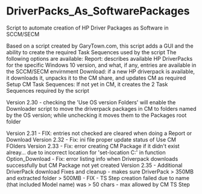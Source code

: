 # DriverPacks_As_SoftwarePackages
Script to automate creation of HP Driver Packages as Software in SCCM/SECM 

Based on a script created by GaryTown.com, this script adds a GUI and the ability to create the required Task Sequences used by the script
The following options are available:
  Report: describes available HP DriverPacks for the specific Windows 10 version, and what, if any, entries are available in the SCCM/SECM envirnment
  Download: if a new HP driverpack is available, it downloads it, unpacks it to the CM share, and updates CM as required
  Setup CM Task Sequences: If not yet in CM, it creates the 2 Task Sequences required by the script

Version 2.30 - checking the 'Use OS version Folders' will enable the Downloader script to move the driverpack packages in CM to folders named by the OS version; while unchecking it moves them to the Packages root folder

Version 2.31 - FIX: entries not checked are cleared when doing a Report or Download
Version 2.32
            - Fix: ini file proper update status of Use CM FOlders
Version 2.33
            - Fix: error creating CM Package if it didn't exist alreay...
                due to incorrect location for 'set-location C:' in function Option_Download
            - Fix: error listing info when Driverpack downloads successfully but CM Package not yet created
Version 2.35
            - Additional DriverPack download Fixes and cleanup - makes sure DriverPack > 350MB and extracted folder > 500MB
            - FIX - TS Step creation failed due to name (that included Model name) was > 50 chars - max allowed by CM TS Step
